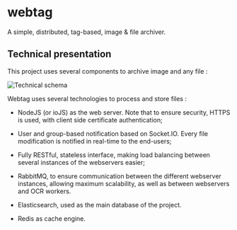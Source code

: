 webtag
======

A simple, distributed, tag-based, image & file archiver.

Technical presentation
----------------------

This project uses several components to archive image and any file :

![Technical schema](http://maxwo.github.io/images/webtag.png "Technical schema")

Webtag uses several technologies to process and store files :

*   NodeJS (or ioJS) as the web server. Note that to ensure security, HTTPS is
    used, with client side certificate authentication;

*   User and group-based notification based on Socket.IO. Every file
    modification is notified in real-time to the end-users;

*   Fully RESTful, stateless interface, making load balancing between 
    several instances of the webservers easier;

*   RabbitMQ, to ensure communication between the different webserver instances,
    allowing maximum scalability, as well as between webservers and OCR workers.

*   Elasticsearch, used as the main database of the project.

*   Redis as cache engine.

